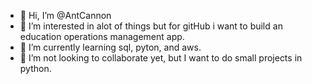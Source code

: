 - 👋 Hi, I’m @AntCannon
- 👀 I’m interested in alot of things but for gitHub i want to build an education operations management app.
- 🌱 I’m currently learning sql, pyton, and aws.
- 💞️ I’m not looking to collaborate yet, but I want to do small projects in python.

<!---
AntCannon/AntCannon is a ✨ special ✨ repository because its `README.md` (this file) appears on your GitHub profile.
You can click the Preview link to take a look at your changes.
--->
